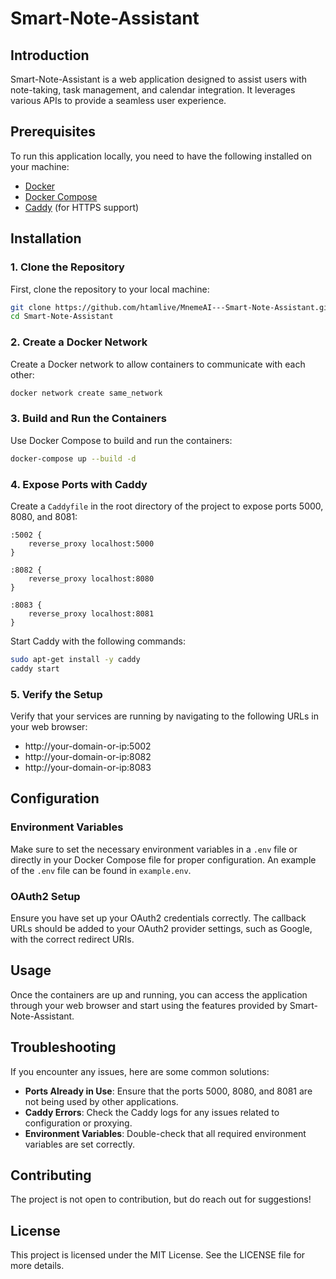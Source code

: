 # Smart-Note-Assistant

## Introduction

Smart-Note-Assistant is a web application designed to assist users with note-taking, task management, and calendar integration. It leverages various APIs to provide a seamless user experience.

## Prerequisites

To run this application locally, you need to have the following installed on your machine:

- [Docker](https://docs.docker.com/get-docker/)
- [Docker Compose](https://docs.docker.com/compose/install/)
- [Caddy](https://caddyserver.com/docs/install) (for HTTPS support)

## Installation

### 1. Clone the Repository

First, clone the repository to your local machine:

```sh
git clone https://github.com/htamlive/MnemeAI---Smart-Note-Assistant.git
cd Smart-Note-Assistant
```

### 2. Create a Docker Network

Create a Docker network to allow containers to communicate with each other:

```sh
docker network create same_network
```

### 3. Build and Run the Containers

Use Docker Compose to build and run the containers:

```sh
docker-compose up --build -d
```

### 4. Expose Ports with Caddy

Create a `Caddyfile` in the root directory of the project to expose ports 5000, 8080, and 8081:

```Caddyfile
:5002 {
    reverse_proxy localhost:5000
}

:8082 {
    reverse_proxy localhost:8080
}

:8083 {
    reverse_proxy localhost:8081
}
```

Start Caddy with the following commands:

```sh
sudo apt-get install -y caddy
caddy start
```

### 5. Verify the Setup

Verify that your services are running by navigating to the following URLs in your web browser:

- http://your-domain-or-ip:5002
- http://your-domain-or-ip:8082
- http://your-domain-or-ip:8083

## Configuration

### Environment Variables

Make sure to set the necessary environment variables in a `.env` file or directly in your Docker Compose file for proper configuration. An example of the `.env` file can be found in `example.env`.


### OAuth2 Setup

Ensure you have set up your OAuth2 credentials correctly. The callback URLs should be added to your OAuth2 provider settings, such as Google, with the correct redirect URIs.

## Usage

Once the containers are up and running, you can access the application through your web browser and start using the features provided by Smart-Note-Assistant.

## Troubleshooting

If you encounter any issues, here are some common solutions:

- **Ports Already in Use**: Ensure that the ports 5000, 8080, and 8081 are not being used by other applications.
- **Caddy Errors**: Check the Caddy logs for any issues related to configuration or proxying.
- **Environment Variables**: Double-check that all required environment variables are set correctly.

## Contributing

The project is not open to contribution, but do reach out for suggestions!

## License

This project is licensed under the MIT License. See the LICENSE file for more details.
